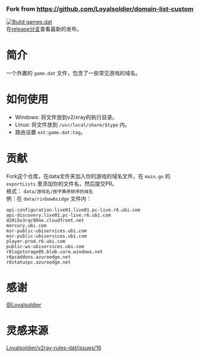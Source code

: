 ### **Fork from https://github.com/Loyalsoldier/domain-list-custom**
[![Build games.dat](https://github.com/KoinuDayo/domain-list-games/actions/workflows/build.yml/badge.svg)](https://github.com/KoinuDayo/domain-list-games/actions/workflows/build.yml)  
在[release分支](https://github.com/KoinuDayo/domain-list-games/tree/release)查看最新的发布。
# 简介
一个外置的 `game.dat` 文件，包含了一些常见游戏的域名。
# 如何使用
* Windows: 将文件放到v2/xray的执行目录。
* Linux: 将文件放到 `/usr/local/share/$type` 内。
* 路由设置 `ext:game.dat:tag`。
# 贡献
Fork这个仓库，在data文件夹加入你的游戏的域名文件，在 `main.go` 的 `exportLists` 里添加你的文件名，然后提交PR。  
格式： `data/游戏名/按字典序排序的域名`  
例：在 `data/rinbow6sidge` 文件内：
```
api-configuration-live01.live01.pc-live.r6.ubi.com 
api-discovery.live01.pc-live.r6.ubi.com 
d20i5e3rqc90ne.cloudfront.net 
mercury.ubi.com 
msr-public-ubiservices.ubi.com 
msr-public-ubiservices.ubi.com 
player.prod.r6.ubi.com 
public-ws-ubiservices.ubi.com 
r6logstorage05.blob.core.windows.net 
r6pcaddons.azureedge.net 
r6statuspc.azureedge.net 
```
# 感谢
[@Loyalsoldier](https://github.com/Loyalsoldier)
# 灵感来源
[Loyalsoldier/v2ray-rules-dat/issues/16](https://github.com/Loyalsoldier/v2ray-rules-dat/issues/16#issuecomment-1642917630)